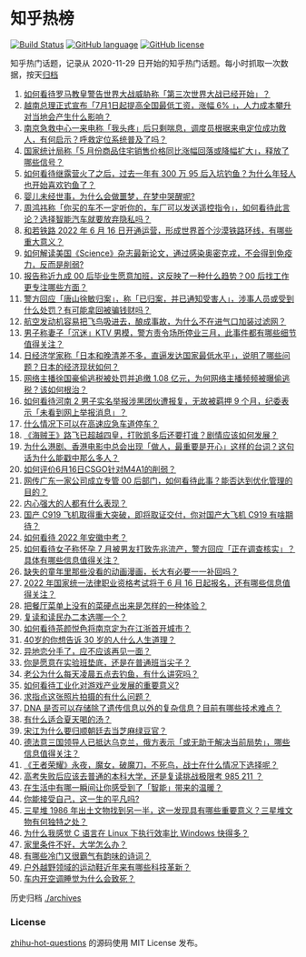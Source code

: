 # 知乎热榜
[![Build Status](https://github.com/ToWeLong/zhihu-hot-questions/workflows/CI/badge.svg)](https://github.com/ToWeLong/zhihu-hot-questions/actions)
[![GitHub language](https://img.shields.io/badge/language-golang-orange.svg)](https://golang.org/)
[![GitHub license](https://img.shields.io/github/license/ToWeLong/zhihu-hot-questions)](https://github.com/ToWeLong/zhihu-hot-questions/blob/main/LICENSE)

知乎热门话题，记录从 2020-11-29 日开始的知乎热门话题。每小时抓取一次数据，按天[归档](./archives)

<!-- BEGIN -->

1. [如何看待罗马教皇警告世界大战威胁称「第三次世界大战已经开始」？](https://www.zhihu.com/question/537805239)
1. [越南总理正式宣布「7月1日起提高全国最低工资，涨幅 6% 」，人力成本攀升对当地会产生什么影响？](https://www.zhihu.com/question/537868276)
1. [南京急救中心一来电称「我头疼」后只剩喘息，调度员根据来电定位成功救人，有何启示？呼救定位系统普及了吗？](https://www.zhihu.com/question/537947508)
1. [国家统计局称「5 月份商品住宅销售价格同比涨幅回落或降幅扩大」，释放了哪些信号？](https://www.zhihu.com/question/537954118)
1. [如何看待继露营火了之后，过去一年有 300 万 95 后入坑钓鱼？为什么年轻人也开始喜欢钓鱼了？](https://www.zhihu.com/question/537823807)
1. [婴儿未经世事，为什么会做噩梦，在梦中哭醒呢?](https://www.zhihu.com/question/39125487)
1. [周鸿祎称「你买的车不一定听你的，车厂可以发送遥控指令」，如何看待此言论？选择智能汽车就要放弃隐私吗？](https://www.zhihu.com/question/537830001)
1. [和若铁路 2022 年 6 月 16 日开通运营，形成世界首个沙漠铁路环线，有哪些重大意义？](https://www.zhihu.com/question/537818281)
1. [如何解读美国《Science》杂志最新论文，通过感染奥密克戎，不会得到免疫力，反而是削弱?](https://www.zhihu.com/question/537863163)
1. [报告称近九成 00 后毕业生愿意加班，这反映了一种什么趋势？00 后找工作更专注哪些方面？](https://www.zhihu.com/question/537991372)
1. [警方回应「唐山徐敏归案」，称「已归案，并已通知受害人」，涉事人员或受到什么处罚？有可能拿回被骗钱财吗？](https://www.zhihu.com/question/537825936)
1. [航空发动机容易把飞鸟吸进去，酿成事故，为什么不在进气口加装过滤网？](https://www.zhihu.com/question/23516606)
1. [男子称妻子「沉迷」KTV 男模，警方责令场所停业三月，此事件都有哪些细节值得关注？](https://www.zhihu.com/question/537845639)
1. [日经济学家称「日本和晚清差不多，直逼发达国家最低水平」，说明了哪些问题？日本的经济现状如何？](https://www.zhihu.com/question/537826254)
1. [网络主播徐国豪偷逃税被处罚并追缴 1.08 亿元，为何网络主播频频被曝偷逃税？该如何根治？](https://www.zhihu.com/question/538038102)
1. [如何看待河南 2 男子实名举报涉黑团伙遭报复，无故被羁押 9 个月，纪委表示「未看到网上举报消息」？](https://www.zhihu.com/question/537989559)
1. [什么情况下可以在高速应急车道停车？](https://www.zhihu.com/question/37393732)
1. [《海贼王》路飞已超越四皇，打败凯多后还要打谁？剧情应该如何发展？](https://www.zhihu.com/question/531609723)
1. [为什么港剧、香港电影中总会出现「做人，最重要是开心」这样的台词？这句话为什么能戳中那么多人？](https://www.zhihu.com/question/537494486)
1. [如何评价6月16日CSGO针对M4A1的削弱？](https://www.zhihu.com/question/537991520)
1. [网传广东一家公司成立专管 00 后部门，如何看待此事？能否达到优化管理的目的？](https://www.zhihu.com/question/537884279)
1. [内心强大的人都有什么表现？](https://www.zhihu.com/question/355778275)
1. [国产 C919 飞机取得重大突破，即将取证交付，你对国产大飞机 C919 有啥期待？](https://www.zhihu.com/question/537803377)
1. [如何看待 2022 年安徽中考？](https://www.zhihu.com/question/537640271)
1. [如何看待女子称怀孕 7 月被男友打致先兆流产，警方回应「正在调查核实」？具体有哪些信息值得关注？](https://www.zhihu.com/question/537986585)
1. [缺失的童年里那些没看的动画漫画，长大有必要一一补回吗？](https://www.zhihu.com/question/61261864)
1. [2022 年国家统一法律职业资格考试将于 6 月 16 日起报名，还有哪些信息值得关注？](https://www.zhihu.com/question/535604137)
1. [把餐厅菜单上没有的菜硬点出来是怎样的一种体验？](https://www.zhihu.com/question/277670488)
1. [复读和读民办二本选哪一个？](https://www.zhihu.com/question/537936964)
1. [如何看待茶颜悦色将南京定为在江浙首开城市？](https://www.zhihu.com/question/537825627)
1. [40岁的你想告诉 30 岁的人什么人生道理？](https://www.zhihu.com/question/419127632)
1. [异地恋分手了，应不应该再见一面？](https://www.zhihu.com/question/316020956)
1. [你是愿意在实验班垫底，还是在普通班当尖子？](https://www.zhihu.com/question/479338981)
1. [老公为什么每天凌晨五点去钓鱼，有什么讲究吗？](https://www.zhihu.com/question/474753426)
1. [如何看待工业化对游戏产业发展的重要意义?](https://www.zhihu.com/question/503275336)
1. [求指点这张照片拍摄的有什么问题？](https://www.zhihu.com/question/536675338)
1. [DNA 是否可以存储除了遗传信息以外的复杂信息？目前有哪些技术难点？](https://www.zhihu.com/question/532951888)
1. [有什么适合夏天喝的汤？](https://www.zhihu.com/question/537405748)
1. [宋江为什么要归顺朝廷去当芝麻绿豆官？](https://www.zhihu.com/question/534898537)
1. [德法意三国领导人已抵达乌克兰，俄方表示「或无助于解决当前局势」，哪些信息值得关注？](https://www.zhihu.com/question/538014298)
1. [《王者荣耀》永夜，魔女，破魔刀，不死鸟，战士在什么情况下选择呢？](https://www.zhihu.com/question/526653476)
1. [高考失败后应该去普通的本科大学，还是复读挑战极限考 985 211 ？](https://www.zhihu.com/question/537843510)
1. [在生活中有哪一瞬间让你感受到了「智能」带来的温暖？](https://www.zhihu.com/question/537502822)
1. [你能接受自己，这一生的平凡吗?](https://www.zhihu.com/question/537826943)
1. [三星堆 1986 年出土文物找到另一半，这一发现具有哪些重要意义？三星堆文物有何独特之处？](https://www.zhihu.com/question/538010810)
1. [为什么我感觉 C 语言在 Linux 下执行效率比 Windows 快得多？](https://www.zhihu.com/question/537678092)
1. [家里条件不好，大学怎么办？](https://www.zhihu.com/question/537780097)
1. [有哪些冷门又很霸气有韵味的诗词？](https://www.zhihu.com/question/410683520)
1. [户外越野领域的运动鞋近年来有哪些科技革新？](https://www.zhihu.com/question/533422140)
1. [车内开空调睡觉为什么会致死？](https://www.zhihu.com/question/407873350)

<!-- END -->

历史归档 [./archives](./archives)


### License
[zhihu-hot-questions](https://github.com/towelong/zhihu-hot-questions) 的源码使用 MIT License 发布。